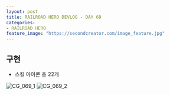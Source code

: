 ```yaml
---
layout: post
title: RAILROAD HERO DEVLOG - DAY 69
categories:
- RAILROAD HERO
feature_image: "https://secondcreator.com/image_feature.jpg"
---
```


## 구현
- 스킬 아이콘 총 22개

![CG_069_1](https://secondcreator.com/blog/imgs/CG_069_1.PNG)
![CG_069_2](https://secondcreator.com/blog/imgs/CG_069_2.PNG)
